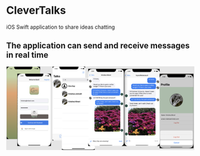 # CleverTalks
iOS Swift application to share ideas chatting

## The application can send and receive messages in real time

<img src="images/MainScreenShot.png" alt="Screenshot of the example project">
